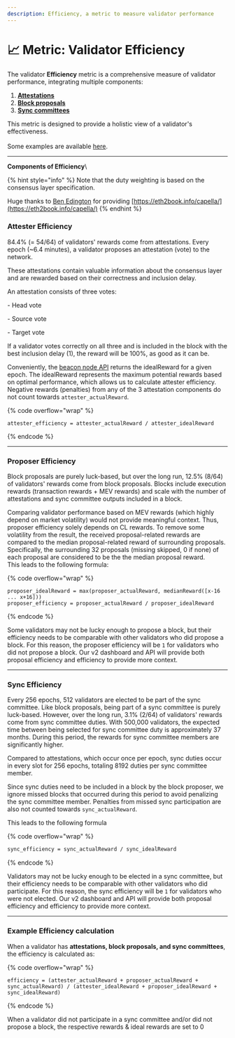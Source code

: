 ```yaml
---
description: Efficiency, a metric to measure validator performance
---
```


# 📈 Metric: Validator Efficiency

The validator **Efficiency** metric is a comprehensive measure of validator performance, integrating multiple components:&#x20;

1. [**Attestations**](metric-validator-efficiency.md#attester-efficiency)
2. [**Block proposals**](metric-validator-efficiency.md#proposer-efficiency)
3. [**Sync committees**](metric-validator-efficiency.md#sync-efficiency)

This metric is designed to provide a holistic view of a validator's effectiveness. \
\
Some examples are available [here](metric-validator-efficiency.md#examples-efficiency-calculation).

***

**Components of Efficiency**\



{% hint style="info" %}
Note that the duty weighting is based on the consensus layer specification.&#x20;

Huge thanks to [Ben Edington](https://x.com/benjaminion\_xyz) for providing [https://eth2book.info/capella/](https://eth2book.info/capella/)
{% endhint %}

### **Attester Efficiency** 

84.4% (= 54/64)  of validators' rewards come from attestations. Every epoch (\~6.4 minutes), a validator proposes an attestation (vote) to the network.&#x20;

These attestations contain valuable information about the consensus layer and are rewarded based on their correctness and inclusion delay.

An attestation consists of three votes:

\- Head vote

\- Source vote

\- Target vote

If a validator votes correctly on all three and is included in the block with the best inclusion delay (1), the reward will be 100%, as good as it can be.

Conveniently, the [beacon node API](https://ethereum.github.io/beacon-APIs/#/Rewards/getAttestationsRewards) returns the idealReward for a given epoch. The idealReward represents the maximum potential rewards based on optimal performance, which allows us to calculate attester efficiency. Negative rewards (penalties) from any of the 3 attestation components do not count towards `attester_actualReward`.

{% code overflow="wrap" %}
```
attester_efficiency = attester_actualReward / attester_idealReward
```
{% endcode %}



***

### Proposer Efficiency

Block proposals are purely luck-based, but over the long run, 12.5% (8/64) of validators' rewards come from block proposals. Blocks include execution rewards (transaction rewards + MEV rewards) and scale with the number of attestations and sync committee outputs included in a block.

Comparing validator performance based on MEV rewards (which highly depend on market volatility) would not provide meaningful context. Thus, proposer efficiency solely depends on CL rewards. To remove some volatility from the result, the received proposal-related rewards are compared to the median proposal-related reward of surrounding proposals. Specifically, the surrounding 32 proposals (missing skipped, 0 if none) of each proposal are considered to be the the median proposal reward.
\
This leads to the following formula:

{% code overflow="wrap" %}
```
proposer_idealReward = max(proposer_actualReward, medianReward([x-16 ... x+16]))
proposer_efficiency = proposer_actualReward / proposer_idealReward
```
{% endcode %}

Some validators may not be lucky enough to propose a block, but their efficiency needs to be comparable with other validators who did propose a block. For this reason, the proposer efficiency will be `1` for validators who did not propose a block. Our v2 dashboard and API will provide both proposal efficiency and efficiency to provide more context.

***

### Sync Efficiency

Every 256 epochs, 512 validators are elected to be part of the sync committee. Like block proposals, being part of a sync committee is purely luck-based. However, over the long run, 3.1% (2/64) of validators' rewards come from sync committee duties. With 500,000 validators, the expected time between being selected for sync committee duty is approximately 37 months. During this period, the rewards for sync committee members are significantly higher.

Compared to attestations, which occur once per epoch, sync duties occur in every slot for 256 epochs, totaling 8192 duties per sync committee member.

Since sync duties need to be included in a block by the block proposer, we ignore missed blocks that occurred during this period to avoid penalizing the sync committee member. Penalties from missed sync participation are also not counted towards `sync_actualReward`.



This leads to the following formula

{% code overflow="wrap" %}
```html
sync_efficiency = sync_actualReward / sync_idealReward
```
{% endcode %}

Validators may not be lucky enough to be elected in a sync committee, but their efficiency needs to be comparable with other validators who did participate. For this reason, the sync efficiency will be `1` for validators who were not elected. Our v2 dashboard and API will provide both proposal efficiency and efficiency to provide more context.



***

### Example Efficiency calculation


When a validator has **attestations, block proposals, and sync committees**, the efficiency is calculated as:

{% code overflow="wrap" %}
```
efficiency = (attester_actualReward + proposer_actualReward + sync_actualReward) / (attester_idealReward + proposer_idealReward + sync_idealReward)
```
{% endcode %}

When a validator did not participate in a sync committee and/or did not propose a block, the respective rewards & ideal rewards are set to 0
